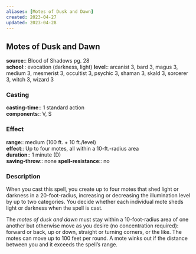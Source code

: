 ```yaml
---
aliases: [Motes of Dusk and Dawn]
created: 2023-04-27
updated: 2023-04-28
---
```


## Motes of Dusk and Dawn

**source**:: Blood of Shadows pg. 28  
**school**:: evocation (darkness, light)
**level**:: arcanist 3, bard 3, magus 3, medium 3, mesmerist 3, occultist 3, psychic 3, shaman 3, skald 3, sorcerer 3, witch 3, wizard 3

### Casting

**casting-time**:: 1 standard action  
**components**:: V, S

### Effect

**range**:: medium (100 ft. + 10 ft./level)  
**effect**:: Up to four motes, all within a 10-ft.-radius area  
**duration**:: 1 minute (D)  
**saving-throw**:: none
**spell-resistance**:: no

### Description

When you cast this spell, you create up to four motes that shed light or darkness in a 20-foot-radius, increasing or decreasing the illumination level by up to two categories. You decide whether each individual mote sheds light or darkness when the spell is cast.  
  
The *motes of dusk and dawn* must stay within a 10-foot-radius area of one another but otherwise move as you desire (no concentration required): forward or back, up or down, straight or turning corners, or the like. The motes can move up to 100 feet per round. A mote winks out if the distance between you and it exceeds the spell’s range.
